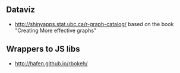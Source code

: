 ## Dataviz

* http://shinyapps.stat.ubc.ca/r-graph-catalog/ based on the book "Creating More effective graphs"

## Wrappers to JS libs

* http://hafen.github.io/rbokeh/

